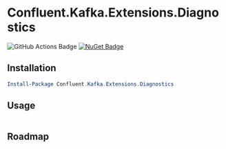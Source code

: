 # Confluent.Kafka.Extensions.Diagnostics

![GitHub Actions Badge](https://github.com/vhatsura/confluent-kafka-extensions-diagnostics/actions/workflows/continuous.integration.yml/badge.svg)
[![NuGet Badge](https://buildstats.info/nuget/Confluent.Kafka.Extensions.Diagnostics)](https://www.nuget.org/packages/Confluent.Kafka.Extensions.Diagnostics/)

## Installation

```powershell
Install-Package Confluent.Kafka.Extensions.Diagnostics
```

## Usage

```csharp
```

## Roadmap

